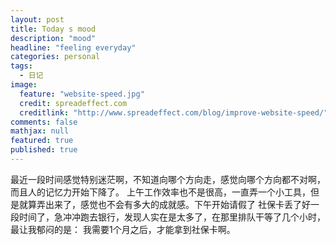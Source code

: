 ```yaml
---
layout: post
title: Today s mood
description: "mood"
headline: "feeling everyday"
categories: personal
tags: 
  - 日记
image: 
  feature: "website-speed.jpg"
  credit: spreadeffect.com
  creditlink: "http://www.spreadeffect.com/blog/improve-website-speed/"
comments: false
mathjax: null
featured: true
published: true
---
```


最近一段时间感觉特别迷茫啊，不知道向哪个方向走，感觉向哪个方向都不对啊，而且人的记忆力开始下降了。
上午工作效率也不是很高，一直弄一个小工具，但是就算弄出来了，感觉也不会有多大的成就感。下午开始请假了
社保卡丢了好一段时间了，急冲冲跑去银行，发现人实在是太多了，在那里排队干等了几个小时，最让我郁闷的是：
我需要1个月之后，才能拿到社保卡啊。
